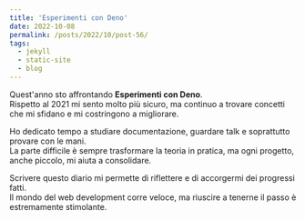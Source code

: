 ```yaml
---
title: 'Esperimenti con Deno'
date: 2022-10-08
permalink: /posts/2022/10/post-56/
tags:
  - jekyll
  - static-site
  - blog
---
```


Quest'anno sto affrontando **Esperimenti con Deno**.  
Rispetto al 2021 mi sento molto più sicuro, ma continuo a trovare concetti che mi sfidano e mi costringono a migliorare.

Ho dedicato tempo a studiare documentazione, guardare talk e soprattutto provare con le mani.  
La parte difficile è sempre trasformare la teoria in pratica, ma ogni progetto, anche piccolo, mi aiuta a consolidare.

Scrivere questo diario mi permette di riflettere e di accorgermi dei progressi fatti.  
Il mondo del web development corre veloce, ma riuscire a tenerne il passo è estremamente stimolante.

